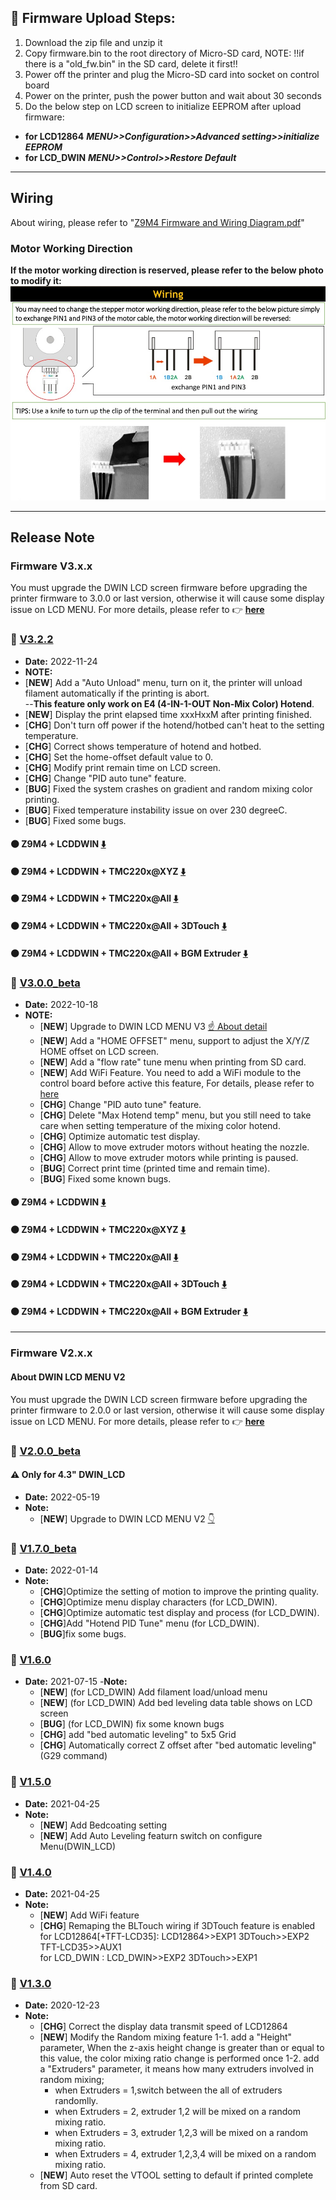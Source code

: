 ## :book: Firmware Upload Steps:
1. Download the zip file and unzip it
2. Copy firmware.bin to the root directory of Micro-SD card, 
NOTE: !!if there is a "old_fw.bin" in the SD card, delete it first!!
3. Power off the printer and plug the Micro-SD card into socket on control board
4. Power on the printer, push the power button and wait about 30 seconds
5. Do the below step on LCD screen to initialize EEPROM after upload firmware:
- **for LCD12864** ***MENU>>Configuration>>Advanced setting>>initialize  EEPROM***
- **for LCD_DWIN** ***MENU>>Control>>Restore Default***

----
## Wiring
About wiring, please refer to "[Z9M4 Firmware and Wiring Diagram.pdf](.\./Z9M4%20Firmware%20and%20Wiring%20Diagram.pdf)"
### Motor Working Direction
**If the motor working direction is reserved, please refer to the below photo to modify it:**
![how to change motor woking direction](./how_to_change_motor_woking_direction.jpg)

----
## Release Note
### Firmware V3.x.x
You must upgrade the DWIN LCD screen firmware before upgrading the printer firmware to 3.0.0 or last version, otherwise it will cause some display issue on LCD MENU. For more details, please refer to :point_right: [**here**](https://github.com/ZONESTAR3D/Upgrade-kit-guide/tree/main/TFT-LCD/LCD-DWIN)
### :file_folder: [V3.2.2](./V3_2_2/)    
- **Date:** 	 2022-11-24
- **NOTE:** 	 
- [**NEW**] Add a "Auto Unload" menu, turn on it, the printer will unload filament automatically if the printing is abort.    
  --**This feature only work on E4 (4-IN-1-OUT Non-Mix Color) Hotend**.   
- [**NEW**] Display the print elapsed time xxxHxxM after printing finished.
- [**CHG**] Don't turn off power if the hotend/hotbed can't heat to the setting temperature.
- [**CHG**] Correct shows temperature of hotend and hotbed.
- [**CHG**] Set the home-offset default value to 0.
- [**CHG**] Modify print remain time on LCD screen.
- [**CHG**] Change "PID auto tune" feature.
- [**BUG**] Fixed the system crashes on gradient and random mixing color printing.
- [**BUG**] Fixed temperature instability issue on over 230 degreeC.
- [**BUG**] Fixed some bugs.
#### :black_circle: Z9M4 + LCDDWIN [:arrow_down:](./V3_2_2/Z9M4_LCDDWIN_V3_2_2.zip)
#### :black_circle: Z9M4 + LCDDWIN + TMC220x@XYZ [:arrow_down:](./V3_2_2/Z9M4_LCDDWIN_TMC220x%40XYZ_V3_2_2.zip)
#### :black_circle: Z9M4 + LCDDWIN + TMC220x@All [:arrow_down:](./V3_2_2/Z9M4_LCDDWIN_TMC220x%40All_V3_2_2.zip)
#### :black_circle: Z9M4 + LCDDWIN + TMC220x@All + 3DTouch [:arrow_down:](./V3_2_2/Z9M4_LCDDWIN_3DTouch_TMC220x%40All_V3_2_2.zipp)
#### :black_circle: Z9M4 + LCDDWIN + TMC220x@All + BGM Extruder [:arrow_down:](./V3_2_2/Z9M4_LCDDWIN_BGM_TMC220x%40All_V3_2_2.zip)

### :file_folder: [V3.0.0_beta](./V3_0_0_beta/) 
- **Date:** 	 2022-10-18
- **NOTE:** 	 
	- [**NEW**] Upgrade to DWIN LCD MENU V3 [:point_up: About detail](#about-dwin-lcd-menu-v3)
	- [**NEW**] Add a "HOME OFFSET" menu, support to adjust the X/Y/Z HOME offset on LCD screen.
	- [**NEW**] Add a "flow rate" tune menu when printing from SD card.
	- [**NEW**] Add WiFi Feature. You need to add a WiFi module to the control board before active this feature, For details, please refer to [here](https://github.com/ZONESTAR3D/Upgrade-kit-guide/tree/main/WiFi)
	- [**CHG**] Change "PID auto tune" feature.
	- [**CHG**] Delete "Max Hotend temp" menu, but you still need to take care when setting temperature of the mixing color hotend.
	- [**CHG**] Optimize automatic test display.
	- [**CHG**] Allow to move extruder motors without heating the nozzle.
	- [**CHG**] Allow to move extruder motors while printing is paused.
	- [**BUG**] Correct print time (printed time and remain time).
	- [**BUG**] Fixed some known bugs.
#### :black_circle: Z9M4 + LCDDWIN [:arrow_down:](./V3_0_0_beta/Z9M4_LCDDWIN_V3_0_0.zip)
#### :black_circle: Z9M4 + LCDDWIN + TMC220x@XYZ [:arrow_down:](./V3_0_0_beta/Z9M4_LCDDWIN_TMC220x@XYZ_V3_0_0.zip)
#### :black_circle: Z9M4 + LCDDWIN + TMC220x@All [:arrow_down:](./V3_0_0_beta/Z9M4_LCDDWIN_TMC220x@All_V3_0_0.zip)
#### :black_circle: Z9M4 + LCDDWIN + TMC220x@All + 3DTouch [:arrow_down:](./V3_0_0_beta/Z9M4_LCDDWIN_3DTouch_TMC220x%40All_V3_0_0.zip)
#### :black_circle: Z9M4 + LCDDWIN + TMC220x@All + BGM Extruder [:arrow_down:](./V3_0_0_beta/Z9M4_LCDDWIN_BGM_TMC220x%40All_V3_0_0.zip)

--------
### Firmware V2.x.x
#### About DWIN LCD MENU V2
You must upgrade the DWIN LCD screen firmware before upgrading the printer firmware to 2.0.0 or last version, otherwise it will cause some display issue on LCD MENU. For more details, please refer to :point_right: [**here**](https://github.com/ZONESTAR3D/Upgrade-kit-guide/tree/main/TFT-LCD/LCD-DWIN)

### :file_folder: [V2.0.0_beta](./V2_0_0_beta/)
#### :warning: Only for 4.3" DWIN_LCD
- **Date:** 	 2022-05-19
- **Note:**
	- [**NEW**] Upgrade to DWIN LCD MENU V2 [:point_down:](#about-dwin-lcd-menu-v2)


### :file_folder: [V1.7.0_beta](./V1_7_0_beta/)
- **Date:** 	 2022-01-14
- **Note:**
	- [**CHG**]Optimize the setting of motion to improve the printing quality.  
	- [**CHG**]Optimize menu display characters (for LCD_DWIN).
	- [**CHG**]Optimize automatic test display and process (for LCD_DWIN).
	- [**CHG**]Add "Hotend PID Tune" menu (for LCD_DWIN).
	- [**BUG**]fix some bugs.
 
### :file_folder: [V1.6.0](./V1_6_0/)
- **Date:**    2021-07-15
-**Note:** 
	- [**NEW**] (for LCD_DWIN) Add filament load/unload menu
	- [**NEW**] (for LCD_DWIN) Add bed leveling data table shows on LCD screen
	- [**BUG**] (for LCD_DWIN) fix some known bugs
	- [**CHG**] add "bed automatic leveling" to 5x5 Grid
	- [**CHG**] Automatically correct Z offset after "bed automatic leveling"(G29 command)

### :file_folder: [ V1.5.0](./V1.5.0(Beta)/)
- **Date:**    2021-04-25
- **Note:**
	- [**NEW**] Add Bedcoating setting
	- [**NEW**] Add Auto Leveling featurn switch on configure Menu(DWIN_LCD)

### :file_folder: [V1.4.0](./V1.4.0/)
- **Date:**    2021-04-25
- **Note:**
	- [**NEW**] Add WiFi feature
	- [**CHG**] Remaping the BLTouch wiring if 3DTouch feature is enabled
	for LCD12864[+TFT-LCD35]: LCD12864>>EXP1 3DTouch>>EXP2 TFT-LCD35>>AUX1  
	for LCD_DWIN            : LCD_DWIN>>EXP2 3DTouch>>EXP1

### :file_folder: [V1.3.0](./V1.3.0/)
+ **Date:**    2020-12-23
+ **Note:**
	- [**CHG**] Correct the display data transmit speed of LCD12864
	- [**NEW**] Modify the Random mixing feature
		1-1. add a "Height" parameter, When the z-axis height change is greater than or equal to this value, the color mixing ratio change is performed once
		1-2. add a "Extruders" parameter, it means how many extruders involved in random mixing;  
		+ when Extruders = 1,switch between the all of extruders randomlly.  
		+ when Extruders = 2, extruder 1,2 will be mixed on a random mixing ratio.  
		+ when Extruders = 3, extruder 1,2,3 will be mixed on a random mixing ratio.  
		+ when Extruders = 4, extruder 1,2,3,4 will be mixed on a random mixing ratio.  
	- [**NEW**] Auto reset the VTOOL setting to default if printed complete from SD card.



